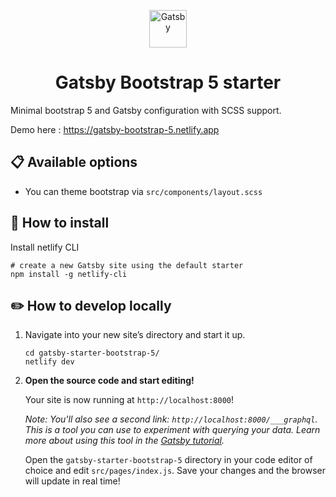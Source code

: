 <p align="center">
  <a href="https://www.gatsbyjs.com">
    <img alt="Gatsby" src="https://www.gatsbyjs.com/Gatsby-Monogram.svg" width="60" />
  </a>
</p>
<h1 align="center">
   Gatsby Bootstrap 5 starter
</h1>

Minimal bootstrap 5 and Gatsby configuration with SCSS support. 

Demo here : https://gatsby-bootstrap-5.netlify.app

## 📋 Available options

- You can theme bootstrap via `src/components/layout.scss`

## 🚀 How to install

Install netlify CLI

```shell
# create a new Gatsby site using the default starter
npm install -g netlify-cli
```


## ✏️ How to develop locally

1.  Navigate into your new site’s directory and start it up.

    ```shell
    cd gatsby-starter-bootstrap-5/
    netlify dev
    ```

1.  **Open the source code and start editing!**

    Your site is now running at `http://localhost:8000`!

    _Note: You'll also see a second link: _`http://localhost:8000/___graphql`_. This is a tool you can use to experiment with querying your data. Learn more about using this tool in the [Gatsby tutorial](https://www.gatsbyjs.com/tutorial/part-five/#introducing-graphiql)._

    Open the `gatsby-starter-bootstrap-5` directory in your code editor of choice and edit `src/pages/index.js`. Save your changes and the browser will update in real time!
